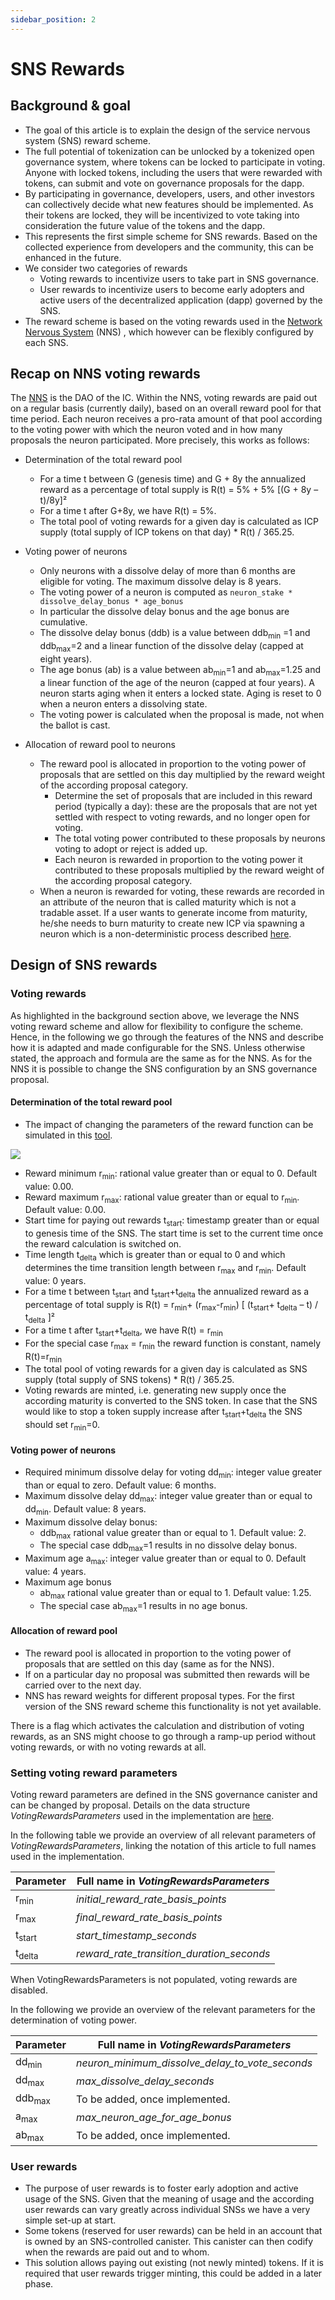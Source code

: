 ```yaml
---
sidebar_position: 2
---
```

# SNS Rewards

## Background & goal

* The goal of this article is to explain the design of the service nervous system (SNS) reward scheme.
* The full potential of tokenization can be unlocked by a tokenized open governance system, where tokens can be locked to participate in voting. Anyone with locked tokens, including the users that were rewarded with tokens, can submit and vote on governance proposals for the dapp.
* By participating in governance, developers, users, and other investors can collectively decide what new features should be implemented. As their tokens are locked, they will be incentivized to vote taking into consideration the future value of the tokens and the dapp.
* This represents the first simple scheme for SNS rewards. Based on the collected experience from developers and the community, this can be enhanced in the future.
* We consider two categories of rewards
  * Voting rewards to incentivize users to take part in SNS governance.
  * User rewards to incentivize users to become early adopters and active users of the decentralized application (dapp) governed by the SNS.
* The reward scheme is based on the voting rewards used in the [Network Nervous System](https://medium.com/dfinity/the-network-nervous-system-governing-the-internet-computer-1d176605d66a#:~:text=Network%20Nervous%20System%20overview,how%20to%20update%20this%20information.) (NNS) , which however can be flexibly configured by each SNS.

## Recap on NNS voting rewards

The [NNS](/tokenomics/nns/nns-intro.md) is the DAO of the IC. Within the NNS, voting rewards are paid out on a regular basis (currently daily), based on an overall reward pool for that time period. Each neuron receives a pro-rata amount of that pool according to the voting power with which the neuron voted and in how many proposals the neuron participated. More precisely, this works as follows:

* Determination of the total reward pool
  * For a time t between G (genesis time) and G + 8y the annualized reward as a percentage of total supply is R(t) = 5% + 5% [(G + 8y – t)/8y]²
  * For a time t after G+8y, we have R(t) = 5%.
  * The total pool of voting rewards for a given day is calculated as ICP supply (total supply of ICP tokens on that day) * R(t) / 365.25.
* Voting power of neurons
  * Only neurons with a dissolve delay of more than 6 months are eligible for voting. The maximum dissolve delay is 8 years.
  * The voting power of a neuron is computed as `neuron_stake * dissolve_delay_bonus * age_bonus`
  * In particular the dissolve delay bonus and the age bonus are cumulative.
  * The dissolve delay bonus (ddb) is a value between ddb<sub>min</sub> =1 and ddb<sub>max</sub>=2 and a linear function of the dissolve delay (capped at eight years).
  * The age bonus (ab) is a value between ab<sub>min</sub>=1 and ab<sub>max</sub>=1.25 and a linear function of the age of the neuron (capped at four years). A neuron starts aging when it enters a locked state. Aging is reset to 0 when a neuron enters a dissolving state.
  * The voting power is calculated when the proposal is made, not when the ballot is cast.

* Allocation of reward pool to neurons
  * The reward pool is allocated in proportion to the voting power of proposals that are settled on this day multiplied by the reward weight of the according proposal category.
    * Determine the set of proposals that are included in this reward period (typically a day): these are the proposals that are not yet settled with respect to voting rewards, and no longer open for voting.
    * The total voting power contributed to these proposals by neurons voting to adopt or reject is added up.
    * Each neuron is rewarded in proportion to the voting power it contributed to these proposals multiplied by the reward weight of the according proposal category.
  * When a neuron is rewarded for voting, these rewards are recorded in an attribute of the neuron that is called maturity which is not a tradable asset. If a user wants to generate income from maturity, he/she needs to burn maturity to create new ICP via spawning a neuron which is a non-deterministic process described [here](https://wiki.internetcomputer.org/wiki/Maturity_modulation).

## Design of SNS rewards

### Voting rewards

As highlighted in the background section above, we leverage the NNS voting reward scheme and allow for flexibility to configure the scheme. Hence, in the following we go through the features of the NNS and describe how it is adapted and made configurable for the SNS. Unless otherwise stated, the approach and formula are the same as for the NNS. As for the NNS it is possible to change the SNS configuration by an SNS governance proposal.

#### Determination of the total reward pool
  * The impact of changing the parameters of the reward function can be simulated in this [tool](https://docs.google.com/spreadsheets/d/1cTqgjGcG5rEQ5kRGprpdLvBL7ZdTqUDCuCi0QjClbgk/edit#gid=0). 
  
  ![](./_attachments/graph_rewards_total_supply.png)
* Reward minimum r<sub>min</sub>: rational value greater than or equal to 0. Default value: 0.00.
* Reward maximum r<sub>max</sub>: rational value greater than or equal to r<sub>min</sub>. Default value: 0.00.
* Start time for paying out rewards t<sub>start</sub>: timestamp greater than or equal to genesis time of the SNS. The start time is set to the current time once the reward calculation is switched on.
* Time length t<sub>delta</sub> which is greater than or equal to 0 and which determines the time transition length between r<sub>max</sub> and r<sub>min</sub>. Default value: 0 years.
* For a time t between t<sub>start</sub> and t<sub>start</sub>+t<sub>delta</sub> the annualized reward as a percentage of total supply is R(t) = r<sub>min</sub>+ (r<sub>max</sub>-r<sub>min</sub>) [ (t<sub>start</sub>+ t<sub>delta</sub> – t) / t<sub>delta</sub> ]²
* For a time t after t<sub>start</sub>+t<sub>delta</sub>, we have R(t) = r<sub>min</sub>
* For the special case r<sub>max</sub> = r<sub>min</sub> the reward function is constant, namely R(t)=r<sub>min</sub>
* The total pool of voting rewards for a given day is calculated as SNS supply (total supply of SNS tokens) * R(t) / 365.25.
* Voting rewards are minted, i.e. generating new supply once the according maturity is converted to the SNS token. In case that the SNS would like to stop a token supply increase after t<sub>start</sub>+t<sub>delta</sub> the SNS should set r<sub>min</sub>=0.

#### Voting power of neurons
  * Required minimum dissolve delay for voting dd<sub>min</sub>: integer value greater than or equal to zero. Default value: 6 months.
  * Maximum dissolve delay dd<sub>max</sub>: integer value greater than or equal to dd<sub>min</sub>. Default value: 8 years.
  * Maximum dissolve delay bonus:
    * ddb<sub>max</sub> rational value greater than or equal to 1. Default value: 2.
    * The special case ddb<sub>max</sub>=1 results in no dissolve delay bonus.
  * Maximum age a<sub>max</sub>: integer value greater than or equal to 0. Default value: 4 years.
  * Maximum age bonus
    * ab<sub>max</sub> rational value greater than or equal to 1. Default value: 1.25.
    * The special case ab<sub>max</sub>=1 results in no age bonus.
#### Allocation of reward pool
  * The reward pool is allocated in proportion to the voting power of proposals that are settled on this day (same as for the NNS).
  * If on a particular day no proposal was submitted then rewards will be carried over to the next day.
  * NNS has reward weights for different proposal types. For the first version of the SNS reward scheme this functionality is not yet available.

There is a flag which activates the calculation and distribution of voting rewards, as an SNS might choose to go through a ramp-up period without voting rewards, or with no voting rewards at all.

### Setting voting reward parameters

Voting reward parameters are defined in the SNS governance canister and can be changed by proposal. Details on the data structure *VotingRewardsParameters* used in the implementation are [here](https://github.com/dfinity/ic/blob/master/rs/sns/governance/proto/ic_sns_governance/pb/v1/governance.proto#L726).

In the following table we provide an overview of all relevant parameters of *VotingRewardsParameters*, linking the notation of this article to full names used in the implementation.

|Parameter|Full name in *VotingRewardsParameters*|
| --- | --- |
|r<sub>min</sub>|*initial_reward_rate_basis_points*|
|r<sub>max</sub>|*final_reward_rate_basis_points*|
|t<sub>start</sub>|*start_timestamp_seconds*|
|t<sub>delta</sub>|*reward_rate_transition_duration_seconds*|

When VotingRewardsParameters is not populated, voting rewards are disabled.

In the following we provide an overview of the relevant parameters for the determination of voting power.

|Parameter|Full name in *VotingRewardsParameters*|
| --- | --- |
|dd<sub>min</sub>|*neuron_minimum_dissolve_delay_to_vote_seconds*|
|dd<sub>max</sub>|*max_dissolve_delay_seconds*|
|ddb<sub>max</sub>|To be added, once implemented.|
|a<sub>max</sub>|*max_neuron_age_for_age_bonus*|
|ab<sub>max</sub>|To be added, once implemented.|

### User rewards

* The purpose of user rewards is to foster early adoption and active usage of the SNS. Given that the meaning of usage and the according user rewards can vary greatly across individual SNSs we have a very simple set-up at start.
* Some tokens (reserved for user rewards) can be held in an account that is owned by an SNS-controlled canister. This canister can then codify when the rewards are paid out and to whom.
* This solution allows paying out existing (not newly minted) tokens. If it is required that user rewards trigger minting, this could be added in a later phase.
